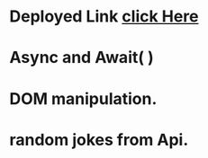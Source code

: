 # Deployed Link [click Here]()

# Async and Await( )

# DOM manipulation.

# random jokes from Api.
